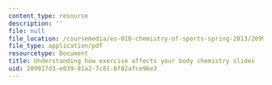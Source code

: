 ```yaml
---
content_type: resource
description: ''
file: null
file_location: /coursemedia/es-010-chemistry-of-sports-spring-2013/209917d3e03981a27c816f82afce96e3_MITES_010S13_lec1.pdf
file_type: application/pdf
resourcetype: Document
title: Understanding how exercise affects your body chemistry slides
uid: 209917d3-e039-81a2-7c81-6f82afce96e3
---
```


